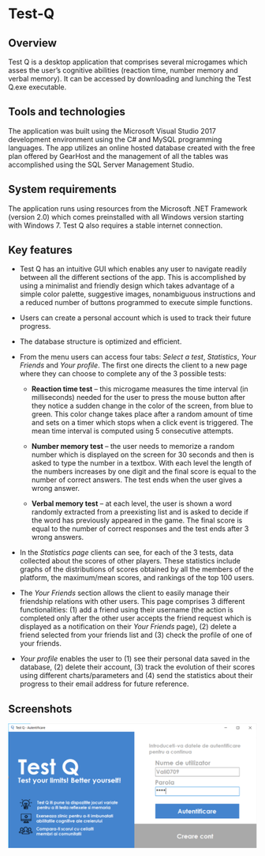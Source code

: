 # Test-Q

## Overview
Test Q is a desktop application that comprises several microgames which asses the user’s cognitive abilities (reaction time, number memory and verbal memory). It can be accessed by downloading and lunching the Test Q.exe executable. 

## Tools and technologies
The application was built using the Microsoft Visual Studio 2017 development environment using the C# and MySQL programming languages. The app utilizes an online hosted database created with the free plan offered by GearHost and the management of all the tables was accomplished using the SQL Server Management Studio. 

## System requirements 
The application runs using resources from the Microsoft .NET Framework (version 2.0) which comes preinstalled with all Windows version starting with Windows 7. Test Q also requires a stable internet connection.

## Key features
* Test Q has an intuitive GUI which enables any user to navigate readily between all the different sections of the app. This is accomplished by using a minimalist and friendly design which takes advantage of a simple color palette, suggestive images, nonambiguous instructions and a reduced number of buttons programmed to execute simple functions.

* Users can create a personal account which is used to track their future progress.

* The database structure is optimized and efficient. 

* From the menu users can access four tabs: *Select a test*, *Statistics*, *Your Friends* and *Your profile*. The first one directs the client to a new page where they can choose to complete any of the 3 possible tests:

  * **Reaction time test** – this microgame measures the time interval (in milliseconds) needed for the user to press the mouse button after they notice a sudden change in the color of the screen, from blue to green. This color change takes place after a random amount of time and sets on a timer which stops when a click event is triggered. The mean time interval is computed using 5 consecutive attempts. 

  * **Number memory test** – the user needs to memorize a random number which is displayed on the screen for 30 seconds and then is asked to type the number in a textbox. With each level the length of the numbers increases by one digit and the final score is equal to the number of correct answers. The test ends when the user gives a wrong answer.

  * **Verbal memory test** – at each level, the user is shown a word randomly extracted from a preexisting list and is asked to decide if the word has previously appeared in the game. The final score is equal to the number of correct responses and the test ends after 3 wrong answers.

* In the *Statistics page* clients can see, for each of the 3 tests, data collected about the scores of other players. These statistics include graphs of the distributions of scores obtained by all the members of the platform, the maximum/mean scores, and rankings of the top 100 users.

* The *Your Friends* section allows the client to easily manage their friendship relations with other users. This page comprises 3 different functionalities: (1) add a friend using their username (the action is completed only after the other user accepts the friend request which is displayed as a notification on their *Your Friends* page), (2) delete a friend selected from your friends list and (3) check the profile of one of your friends. 

* *Your profile* enables the user to (1) see their personal data saved in the database, (2) delete their account, (3) track the evolution of their scores using different charts/parameters and (4) send the statistics about their progress to their email address for future reference. 

## Screenshots

<div align="center">
  <img width="600" src="https://github.com/Valentin0709/Test-Q/blob/master/Images/login.PNG">
</div>

